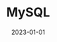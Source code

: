 ---
title: MySQL
date: 2023-01-01
tags: []
categories: competences-techniques
hero: /images/competences-techniques/mysql/icon.png
---